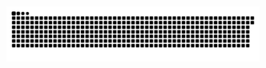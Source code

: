 <picture>
  <source media="(prefers-color-scheme: dark)" srcset="https://raw.githubusercontent.com/MarineHakobyan/MarineHakobyan/815faf492094414645a237b41104ea3d7de972fe/github-contribution-grid-snake-dark.svg" />
  <source media="(prefers-color-scheme: light)" srcset="https://raw.githubusercontent.com/MarineHakobyan/MarineHakobyan/815faf492094414645a237b41104ea3d7de972fe/github-contribution-grid-snake.svg" />
  <img alt="github-snake" src="https://raw.githubusercontent.com/MarineHakobyan/MarineHakobyan/815faf492094414645a237b41104ea3d7de972fe/github-contribution-grid-snake-dark.svg" />
</picture>
